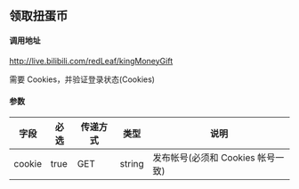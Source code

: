 ## 领取扭蛋币

#### 调用地址

http://live.bilibili.com/redLeaf/kingMoneyGift

需要 Cookies，并验证登录状态(Cookies)

#### 参数

|字段|必选|传递方式|类型|说明|
|----|----|--------|----|----|
|cookie|true|GET|string|发布帐号(必须和 Cookies 帐号一致)|

